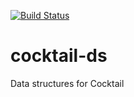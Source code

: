 [![Build Status](https://travis-ci.org/haxecocktail/cocktail-ds.svg?branch=master)](https://travis-ci.org/haxecocktail/cocktail-ds)

cocktail-ds
=======

Data structures for Cocktail
